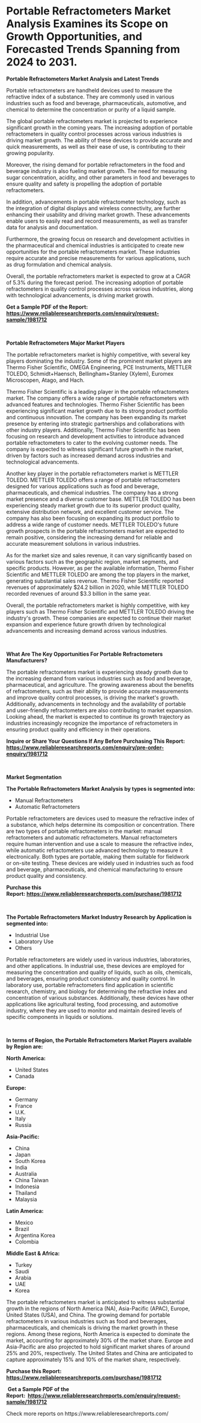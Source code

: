 <p><h1>Portable Refractometers Market Analysis Examines its Scope on Growth Opportunities, and Forecasted Trends Spanning from 2024 to 2031.</h1></p><p><strong>Portable Refractometers Market Analysis and Latest Trends</strong></p>
<p><p>Portable refractometers are handheld devices used to measure the refractive index of a substance. They are commonly used in various industries such as food and beverage, pharmaceuticals, automotive, and chemical to determine the concentration or purity of a liquid sample.</p><p>The global portable refractometers market is projected to experience significant growth in the coming years. The increasing adoption of portable refractometers in quality control processes across various industries is driving market growth. The ability of these devices to provide accurate and quick measurements, as well as their ease of use, is contributing to their growing popularity.</p><p>Moreover, the rising demand for portable refractometers in the food and beverage industry is also fueling market growth. The need for measuring sugar concentration, acidity, and other parameters in food and beverages to ensure quality and safety is propelling the adoption of portable refractometers.</p><p>In addition, advancements in portable refractometer technology, such as the integration of digital displays and wireless connectivity, are further enhancing their usability and driving market growth. These advancements enable users to easily read and record measurements, as well as transfer data for analysis and documentation.</p><p>Furthermore, the growing focus on research and development activities in the pharmaceutical and chemical industries is anticipated to create new opportunities for the portable refractometers market. These industries require accurate and precise measurements for various applications, such as drug formulation and chemical analysis.</p><p>Overall, the portable refractometers market is expected to grow at a CAGR of 5.3% during the forecast period. The increasing adoption of portable refractometers in quality control processes across various industries, along with technological advancements, is driving market growth.</p></p>
<p><strong>Get a Sample PDF of the Report:&nbsp; <a href="https://www.reliableresearchreports.com/enquiry/request-sample/1981712">https://www.reliableresearchreports.com/enquiry/request-sample/1981712</a></strong></p>
<p>&nbsp;</p>
<p><strong>Portable Refractometers Major Market Players</strong></p>
<p><p>The portable refractometers market is highly competitive, with several key players dominating the industry. Some of the prominent market players are Thermo Fisher Scientific, OMEGA Engineering, PCE Instruments, METTLER TOLEDO, Schmidt+Haensch, Bellingham+Stanley (Xylem), Euromex Microscopen, Atago, and Hach.</p><p>Thermo Fisher Scientific is a leading player in the portable refractometers market. The company offers a wide range of portable refractometers with advanced features and technologies. Thermo Fisher Scientific has been experiencing significant market growth due to its strong product portfolio and continuous innovation. The company has been expanding its market presence by entering into strategic partnerships and collaborations with other industry players. Additionally, Thermo Fisher Scientific has been focusing on research and development activities to introduce advanced portable refractometers to cater to the evolving customer needs. The company is expected to witness significant future growth in the market, driven by factors such as increased demand across industries and technological advancements.</p><p>Another key player in the portable refractometers market is METTLER TOLEDO. METTLER TOLEDO offers a range of portable refractometers designed for various applications such as food and beverage, pharmaceuticals, and chemical industries. The company has a strong market presence and a diverse customer base. METTLER TOLEDO has been experiencing steady market growth due to its superior product quality, extensive distribution network, and excellent customer service. The company has also been focusing on expanding its product portfolio to address a wide range of customer needs. METTLER TOLEDO's future growth prospects in the portable refractometers market are expected to remain positive, considering the increasing demand for reliable and accurate measurement solutions in various industries.</p><p>As for the market size and sales revenue, it can vary significantly based on various factors such as the geographic region, market segments, and specific products. However, as per the available information, Thermo Fisher Scientific and METTLER TOLEDO are among the top players in the market, generating substantial sales revenue. Thermo Fisher Scientific reported revenues of approximately $24.2 billion in 2020, while METTLER TOLEDO recorded revenues of around $3.3 billion in the same year.</p><p>Overall, the portable refractometers market is highly competitive, with key players such as Thermo Fisher Scientific and METTLER TOLEDO driving the industry's growth. These companies are expected to continue their market expansion and experience future growth driven by technological advancements and increasing demand across various industries.</p></p>
<p>&nbsp;</p>
<p><strong>What Are The Key Opportunities For Portable Refractometers Manufacturers?</strong></p>
<p><p>The portable refractometers market is experiencing steady growth due to the increasing demand from various industries such as food and beverage, pharmaceutical, and agriculture. The growing awareness about the benefits of refractometers, such as their ability to provide accurate measurements and improve quality control processes, is driving the market's growth. Additionally, advancements in technology and the availability of portable and user-friendly refractometers are also contributing to market expansion. Looking ahead, the market is expected to continue its growth trajectory as industries increasingly recognize the importance of refractometers in ensuring product quality and efficiency in their operations.</p></p>
<p><strong>Inquire or Share Your Questions If Any Before Purchasing This Report: <a href="https://www.reliableresearchreports.com/enquiry/pre-order-enquiry/1981712">https://www.reliableresearchreports.com/enquiry/pre-order-enquiry/1981712</a></strong></p>
<p>&nbsp;</p>
<p><strong>Market Segmentation</strong></p>
<p><strong>The Portable Refractometers Market Analysis by types is segmented into:</strong></p>
<p><ul><li>Manual Refractometers</li><li>Automatic Refractometers</li></ul></p>
<p><p>Portable refractometers are devices used to measure the refractive index of a substance, which helps determine its composition or concentration. There are two types of portable refractometers in the market: manual refractometers and automatic refractometers. Manual refractometers require human intervention and use a scale to measure the refractive index, while automatic refractometers use advanced technology to measure it electronically. Both types are portable, making them suitable for fieldwork or on-site testing. These devices are widely used in industries such as food and beverage, pharmaceuticals, and chemical manufacturing to ensure product quality and consistency.</p></p>
<p><strong>Purchase this Report:&nbsp;<a href="https://www.reliableresearchreports.com/purchase/1981712">https://www.reliableresearchreports.com/purchase/1981712</a></strong></p>
<p>&nbsp;</p>
<p><strong>The Portable Refractometers Market Industry Research by Application is segmented into:</strong></p>
<p><ul><li>Industrial Use</li><li>Laboratory Use</li><li>Others</li></ul></p>
<p><p>Portable refractometers are widely used in various industries, laboratories, and other applications. In industrial use, these devices are employed for measuring the concentration and quality of liquids, such as oils, chemicals, and beverages, ensuring product consistency and quality control. In laboratory use, portable refractometers find application in scientific research, chemistry, and biology for determining the refractive index and concentration of various substances. Additionally, these devices have other applications like agricultural testing, food processing, and automotive industry, where they are used to monitor and maintain desired levels of specific components in liquids or solutions.</p></p>
<p>&nbsp;</p>
<p><strong>In terms of Region, the Portable Refractometers Market Players available by Region are:</strong></p>
<p>
    <p> <strong> North America: </strong>
        <ul>
            <li>United States</li>
            <li>Canada</li>
        </ul>
        </p> 
    <p> <strong> Europe: </strong>
        <ul>
            <li>Germany</li>
            <li>France</li>
            <li>U.K.</li>
            <li>Italy</li>
            <li>Russia</li>
        </ul>
        </p> 
    <p> <strong> Asia-Pacific: </strong>
        <ul>
            <li>China</li>
            <li>Japan</li>
            <li>South Korea</li>
            <li>India</li>
            <li>Australia</li>
            <li>China Taiwan</li>
            <li>Indonesia</li>
            <li>Thailand</li>
            <li>Malaysia</li>
        </ul>
        </p> 
    <p> <strong> Latin America: </strong>
        <ul>
            <li>Mexico</li>
            <li>Brazil</li>
            <li>Argentina Korea</li>
            <li>Colombia</li>
        </ul>
        </p> 
    <p> <strong> Middle East & Africa: </strong>
        <ul>
            <li>Turkey</li>
            <li>Saudi</li>
            <li>Arabia</li>
            <li>UAE</li>
            <li>Korea</li>
        </ul>
    </p>
    </p>
<p><p>The portable refractometers market is anticipated to witness substantial growth in the regions of North America (NA), Asia-Pacific (APAC), Europe, United States (USA), and China. The growing demand for portable refractometers in various industries such as food and beverages, pharmaceuticals, and chemicals is driving the market growth in these regions. Among these regions, North America is expected to dominate the market, accounting for approximately 30% of the market share. Europe and Asia-Pacific are also projected to hold significant market shares of around 25% and 20%, respectively. The United States and China are anticipated to capture approximately 15% and 10% of the market share, respectively.</p></p>
<p><strong>Purchase this Report: <a href="https://www.reliableresearchreports.com/purchase/1981712">https://www.reliableresearchreports.com/purchase/1981712</a></strong></p>
<p>&nbsp;<strong>Get a Sample PDF of the Report:&nbsp;&nbsp;<a href="https://www.reliableresearchreports.com/enquiry/request-sample/1981712">https://www.reliableresearchreports.com/enquiry/request-sample/1981712</a></strong></p>
<p><strong></strong></p>
<p>Check more reports on https://www.reliableresearchreports.com/</p>